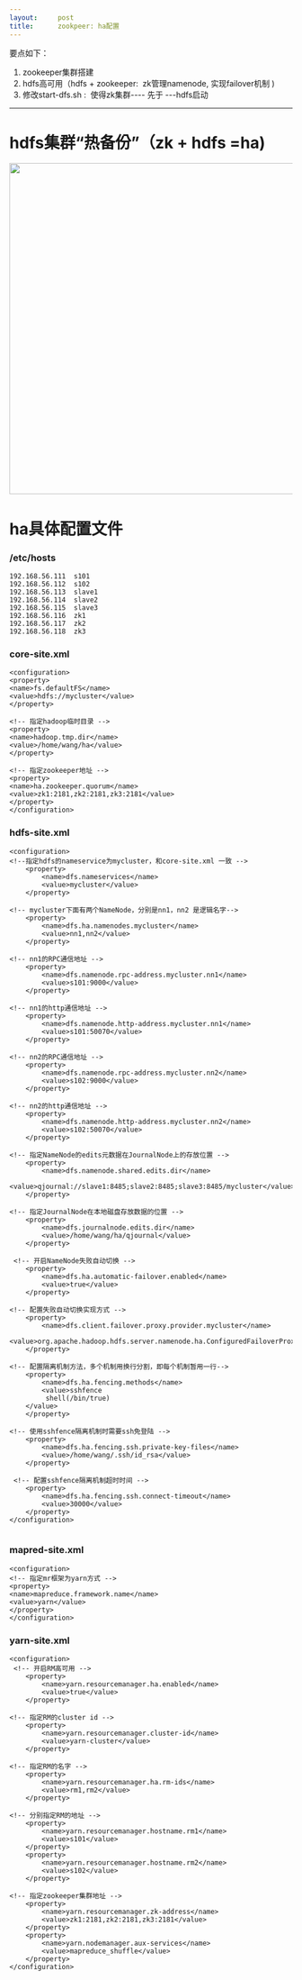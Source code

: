 ```yaml
---
layout:     post
title:      zookpeer: ha配置
---
```

<div id="article_content" class="article_content clearfix csdn-tracking-statistics" data-pid="blog" data-mod="popu_307" data-dsm="post">
								            <link rel="stylesheet" href="https://csdnimg.cn/release/phoenix/template/css/ck_htmledit_views-f76675cdea.css">
						<div class="htmledit_views" id="content_views">
                <p>要点如下：</p>

<ol><li>zookeeper集群搭建</li>
	<li>hdfs高可用（hdfs + zookeeper:  zk管理namenode, 实现failover机制 )</li>
	<li>修改start-dfs.sh :  使得zk集群---- 先于 ---hdfs启动 </li>
</ol><hr><h1>hdfs集群“热备份”（zk + hdfs =ha)</h1>

<p><img alt="" class="has" height="588" src="https://img-blog.csdn.net/20181012133900747?watermark/2/text/aHR0cHM6Ly9ibG9nLmNzZG4ubmV0L2V5ZW9mZWFnbGU=/font/5a6L5L2T/fontsize/400/fill/I0JBQkFCMA==/dissolve/70" width="978"></p>

<h1>ha具体配置文件</h1>

<h3>/etc/hosts</h3>

<pre class="has">
<code>192.168.56.111  s101
192.168.56.112  s102
192.168.56.113  slave1
192.168.56.114  slave2
192.168.56.115  slave3
192.168.56.116  zk1
192.168.56.117  zk2
192.168.56.118  zk3</code></pre>

<h3>core-site.xml</h3>

<pre class="has">
<code>&lt;configuration&gt;
&lt;property&gt;
&lt;name&gt;fs.defaultFS&lt;/name&gt;
&lt;value&gt;hdfs://mycluster&lt;/value&gt;
&lt;/property&gt; 

&lt;!-- 指定hadoop临时目录 --&gt; 
&lt;property&gt; 
&lt;name&gt;hadoop.tmp.dir&lt;/name&gt; 
&lt;value&gt;/home/wang/ha&lt;/value&gt; 
&lt;/property&gt; 

&lt;!-- 指定zookeeper地址 --&gt; 
&lt;property&gt; 
&lt;name&gt;ha.zookeeper.quorum&lt;/name&gt; 
&lt;value&gt;zk1:2181,zk2:2181,zk3:2181&lt;/value&gt; 
&lt;/property&gt;
&lt;/configuration&gt;</code></pre>

<h3>hdfs-site.xml</h3>

<pre class="has">
<code>&lt;configuration&gt; 
&lt;!--指定hdfs的nameservice为mycluster，和core-site.xml 一致 --&gt;
    &lt;property&gt;
        &lt;name&gt;dfs.nameservices&lt;/name&gt;
        &lt;value&gt;mycluster&lt;/value&gt;
    &lt;/property&gt; 

&lt;!-- mycluster下面有两个NameNode，分别是nn1，nn2 是逻辑名字--&gt;
    &lt;property&gt;
        &lt;name&gt;dfs.ha.namenodes.mycluster&lt;/name&gt;
        &lt;value&gt;nn1,nn2&lt;/value&gt;
    &lt;/property&gt; 

&lt;!-- nn1的RPC通信地址 --&gt;
    &lt;property&gt;
        &lt;name&gt;dfs.namenode.rpc-address.mycluster.nn1&lt;/name&gt;
        &lt;value&gt;s101:9000&lt;/value&gt;
    &lt;/property&gt; 

&lt;!-- nn1的http通信地址 --&gt;
    &lt;property&gt;
        &lt;name&gt;dfs.namenode.http-address.mycluster.nn1&lt;/name&gt;
        &lt;value&gt;s101:50070&lt;/value&gt;
    &lt;/property&gt; 

&lt;!-- nn2的RPC通信地址 --&gt;
    &lt;property&gt;
        &lt;name&gt;dfs.namenode.rpc-address.mycluster.nn2&lt;/name&gt;
        &lt;value&gt;s102:9000&lt;/value&gt;
    &lt;/property&gt; 

&lt;!-- nn2的http通信地址 --&gt;
    &lt;property&gt;
        &lt;name&gt;dfs.namenode.http-address.mycluster.nn2&lt;/name&gt;
        &lt;value&gt;s102:50070&lt;/value&gt;
    &lt;/property&gt; 

&lt;!-- 指定NameNode的edits元数据在JournalNode上的存放位置 --&gt;
    &lt;property&gt;
        &lt;name&gt;dfs.namenode.shared.edits.dir&lt;/name&gt;
        &lt;value&gt;qjournal://slave1:8485;slave2:8485;slave3:8485/mycluster&lt;/value&gt;
    &lt;/property&gt; 

&lt;!-- 指定JournalNode在本地磁盘存放数据的位置 --&gt;
    &lt;property&gt;
        &lt;name&gt;dfs.journalnode.edits.dir&lt;/name&gt;
        &lt;value&gt;/home/wang/ha/qjournal&lt;/value&gt;
    &lt;/property&gt;

 &lt;!-- 开启NameNode失败自动切换 --&gt;
    &lt;property&gt;
        &lt;name&gt;dfs.ha.automatic-failover.enabled&lt;/name&gt;
        &lt;value&gt;true&lt;/value&gt;
    &lt;/property&gt; 

&lt;!-- 配置失败自动切换实现方式 --&gt;
    &lt;property&gt;
        &lt;name&gt;dfs.client.failover.proxy.provider.mycluster&lt;/name&gt;
        &lt;value&gt;org.apache.hadoop.hdfs.server.namenode.ha.ConfiguredFailoverProxyProvider&lt;/value&gt;
    &lt;/property&gt; 

&lt;!-- 配置隔离机制方法，多个机制用换行分割，即每个机制暂用一行--&gt;
    &lt;property&gt;
        &lt;name&gt;dfs.ha.fencing.methods&lt;/name&gt;
        &lt;value&gt;sshfence
		 shell(/bin/true)
	&lt;/value&gt;
    &lt;/property&gt; 

&lt;!-- 使用sshfence隔离机制时需要ssh免登陆 --&gt;
    &lt;property&gt;
        &lt;name&gt;dfs.ha.fencing.ssh.private-key-files&lt;/name&gt;
        &lt;value&gt;/home/wang/.ssh/id_rsa&lt;/value&gt;
    &lt;/property&gt;

 &lt;!-- 配置sshfence隔离机制超时时间 --&gt;
    &lt;property&gt;
        &lt;name&gt;dfs.ha.fencing.ssh.connect-timeout&lt;/name&gt;
        &lt;value&gt;30000&lt;/value&gt;
    &lt;/property&gt;
&lt;/configuration&gt;

</code></pre>

<h3>mapred-site.xml </h3>

<pre class="has">
<code>&lt;configuration&gt;
&lt;!-- 指定mr框架为yarn方式 --&gt;
&lt;property&gt;
&lt;name&gt;mapreduce.framework.name&lt;/name&gt;
&lt;value&gt;yarn&lt;/value&gt;
&lt;/property&gt;
&lt;/configuration&gt;</code></pre>

<h3>yarn-site.xml </h3>

<pre class="has">
<code>&lt;configuration&gt; 
 &lt;!-- 开启RM高可用 --&gt;
    &lt;property&gt;
        &lt;name&gt;yarn.resourcemanager.ha.enabled&lt;/name&gt;
        &lt;value&gt;true&lt;/value&gt;
    &lt;/property&gt; 

&lt;!-- 指定RM的cluster id --&gt;
    &lt;property&gt;
        &lt;name&gt;yarn.resourcemanager.cluster-id&lt;/name&gt;
        &lt;value&gt;yarn-cluster&lt;/value&gt;
    &lt;/property&gt; 

&lt;!-- 指定RM的名字 --&gt;
    &lt;property&gt;
        &lt;name&gt;yarn.resourcemanager.ha.rm-ids&lt;/name&gt;
        &lt;value&gt;rm1,rm2&lt;/value&gt;
    &lt;/property&gt; 

&lt;!-- 分别指定RM的地址 --&gt;
    &lt;property&gt;
        &lt;name&gt;yarn.resourcemanager.hostname.rm1&lt;/name&gt;
        &lt;value&gt;s101&lt;/value&gt;
    &lt;/property&gt;
    &lt;property&gt;
        &lt;name&gt;yarn.resourcemanager.hostname.rm2&lt;/name&gt;
        &lt;value&gt;s102&lt;/value&gt;
    &lt;/property&gt; 

&lt;!-- 指定zookeeper集群地址 --&gt;
    &lt;property&gt;
        &lt;name&gt;yarn.resourcemanager.zk-address&lt;/name&gt;
        &lt;value&gt;zk1:2181,zk2:2181,zk3:2181&lt;/value&gt;
    &lt;/property&gt;
    &lt;property&gt;
        &lt;name&gt;yarn.nodemanager.aux-services&lt;/name&gt;
        &lt;value&gt;mapreduce_shuffle&lt;/value&gt;
    &lt;/property&gt;
&lt;/configuration&gt;
       </code></pre>

<p> </p>

<p> </p>            </div>
                </div>
